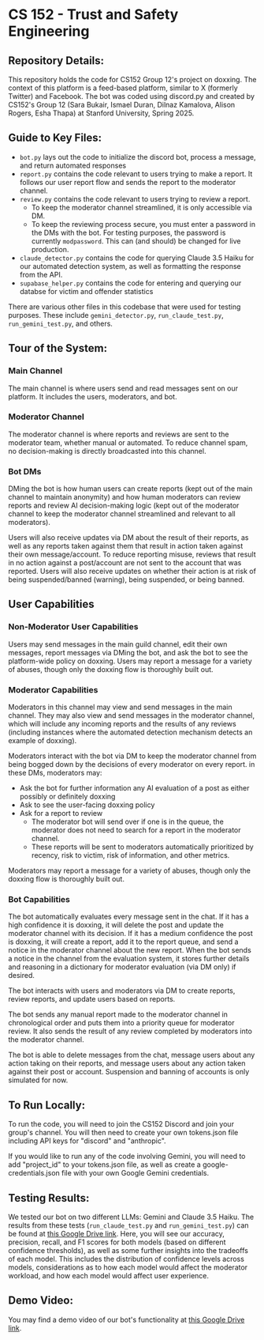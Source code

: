 # CS 152 - Trust and Safety Engineering

## Repository Details:

This repository holds the code for CS152 Group 12's project on doxxing. The context of this platform is a feed-based platform, similar to X (formerly Twitter) and Facebook. The bot was coded using discord.py and created by CS152's Group 12 (Sara Bukair, Ismael Duran, Dilnaz Kamalova, Alison Rogers, Esha Thapa) at Stanford University, Spring 2025.

## Guide to Key Files:

- `bot.py` lays out the code to initialize the discord bot, process a message, and return automated responses
- `report.py` contains the code relevant to users trying to make a report. It follows our user report flow and sends the report to the moderator channel.
- `review.py` contains the code relevant to users trying to review a report.
  - To keep the moderator channel streamlined, it is only accessible via DM.
  - To keep the reviewing process secure, you must enter a password in the DMs with the bot. For testing purposes, the password is currently `modpassword`. This can (and should) be changed for live production.
- `claude_detector.py` contains the code for querying Claude 3.5 Haiku for our automated detection system, as well as formatting the response from the API.
- `supabase_helper.py` contains the code for entering and querying our databse for victim and offender statistics

There are various other files in this codebase that were used for testing purposes. These include `gemini_detector.py`, `run_claude_test.py`, `run_gemini_test.py`, and others.

## Tour of the System:

### Main Channel

The main channel is where users send and read messages sent on our platform. It includes the users, moderators, and bot.

### Moderator Channel

The moderator channel is where reports and reviews are sent to the moderator team, whether manual or automated. To reduce channel spam, no decision-making is directly broadcasted into this channel.

### Bot DMs

DMing the bot is how human users can create reports (kept out of the main channel to maintain anonymity) and how human moderators can review reports and review AI decision-making logic (kept out of the moderator channel to keep the moderator channel streamlined and relevant to all moderators).

Users will also receive updates via DM about the result of their reports, as well as any reports taken against them that result in action taken against their own message/account. To reduce reporting misuse, reviews that result in no action against a post/account are not sent to the account that was reported. Users will also receive updates on whether their action is at risk of being suspended/banned (warning), being suspended, or being banned.

## User Capabilities

### Non-Moderator User Capabilities

Users may send messages in the main guild channel, edit their own messages, report messages via DMing the bot, and ask the bot to see the platform-wide policy on doxxing. Users may report a message for a variety of abuses, though only the doxxing flow is thoroughly built out.

### Moderator Capabilities

Moderators in this channel may view and send messages in the main channel. They may also view and send messages in the moderator channel, which will include any incoming reports and the results of any reviews (including instances where the automated detection mechanism detects an example of doxxing).

Moderators interact with the bot via DM to keep the moderator channel from being bogged down by the decisions of every moderator on every report. in these DMs, moderators may:

- Ask the bot for further information any AI evaluation of a post as either possibly or definitely doxxing
- Ask to see the user-facing doxxing policy
- Ask for a report to review
  - The moderator bot will send over if one is in the queue, the moderator does not need to search for a report in the moderator channel.
  - These reports will be sent to moderators automatically prioritized by recency, risk to victim, risk of information, and other metrics.

Moderators may report a message for a variety of abuses, though only the doxxing flow is thoroughly built out.

### Bot Capabilities

The bot automatically evaluates every message sent in the chat. If it has a high confidence it is doxxing, it will delete the post and update the moderator channel with its decision. If it has a medium confidence the post is doxxing, it will create a report, add it to the report queue, and send a notice in the moderator channel about the new report. When the bot sends a notice in the channel from the evaluation system, it stores further details and reasoning in a dictionary for moderator evaluation (via DM only) if desired.

The bot interacts with users and moderators via DM to create reports, review reports, and update users based on reports.

The bot sends any manual report made to the moderator channel in chronological order and puts them into a priority queue for moderator review. It also sends the result of any review completed by moderators into the moderator channel.

The bot is able to delete messages from the chat, message users about any action taking on their reports, and message users about any action taken against their post or account. Suspension and banning of accounts is only simulated for now.

## To Run Locally:

To run the code, you will need to join the CS152 Discord and join your group's channel. You will then need to create your own tokens.json file including API keys for "discord" and "anthropic".

If you would like to run any of the code involving Gemini, you will need to add "project_id" to your tokens.json file, as well as create a google-credentials.json file with your own Google Gemini credentials.

## Testing Results:

We tested our bot on two different LLMs: Gemini and Claude 3.5 Haiku. The results from these tests (`run_claude_test.py` and `run_gemini_test.py`) can be found at [this Google Drive link](https://docs.google.com/spreadsheets/d/1KHp2se-1uidbA1BWqDK5u3bXwcOJtIicQbQcH-HyHj0/edit?usp=drive_link). Here, you will see our accuracy, precision, recall, and F1 scores for both models (based on different confidence thresholds), as well as some further insights into the tradeoffs of each model. This includes the distribution of confidence levels across models, considerations as to how each model would affect the moderator workload, and how each model would affect user experience.

## Demo Video:

You may find a demo video of our bot's functionality at [this Google Drive link](https://drive.google.com/file/d/1GqUQ0GqNsCQb8rSyFxAVnt7wuZ4r1Mg2/view?usp=sharing).
